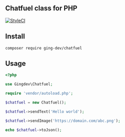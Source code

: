 ## Chatfuel class for PHP

[![StyleCI](https://github.styleci.io/repos/267200397/shield?branch=master)](https://github.styleci.io/repos/267200397)

## Install
    composer require ging-dev/chatfuel
## Usage
```php
<?php

use Gingdev\Chatfuel;

require 'vendor/autoload.php';

$chatfuel = new Chatfuel();

$chatfuel->sendText('Hello world');

$chatfuel->sendImage('https://domain.com/abc.png');

echo $chatfuel->toJson();
